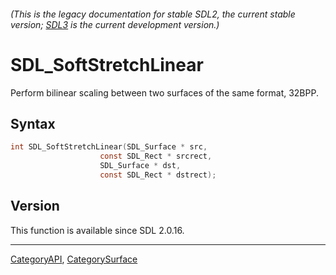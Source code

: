 ###### (This is the legacy documentation for stable SDL2, the current stable version; [SDL3](https://wiki.libsdl.org/SDL3/) is the current development version.)
# SDL_SoftStretchLinear

Perform bilinear scaling between two surfaces of the same format, 32BPP.

## Syntax

```c
int SDL_SoftStretchLinear(SDL_Surface * src,
                    const SDL_Rect * srcrect,
                    SDL_Surface * dst,
                    const SDL_Rect * dstrect);

```

## Version

This function is available since SDL 2.0.16.

----
[CategoryAPI](CategoryAPI), [CategorySurface](CategorySurface)


